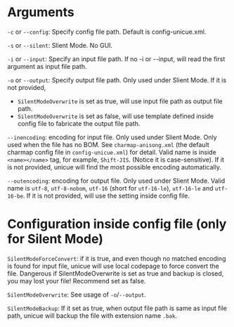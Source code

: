 Arguments
=========

`-c` or `--config`: Specify config file path. Default is config-unicue.xml.

`-s` or `--silent`: Slient Mode. No GUI.

`-i` or `--input`: Specify an input file path. If no -i or --input, will read the first argument as input file path.

`-o` or `--output`: Specify output file path. Only used under Slient Mode.
If it is not provided,
  * `SilentModeOverwrite` is set as true, will use input file path as output file path.
  * `SilentModeOverwrite` is set as false, will use template defined inside config file to fabricate the  output file path.

`--inencoding`: encoding for input file. Only used under Slient Mode. Only used when the file has no BOM. See `charmap-anisong.xml` (the default charmap config file in `config-unicue.xml`) for detail. Valid name is inside `<name></name>` tag, for example, `Shift-JIS`. (Notice it is case-sensitive). If it is not provided, unicue will find the most possible encoding automatically.

`--outencoding`: encoding for output file. Only used under Slient Mode. Valid name is `utf-8`, `utf-8-nobom`, `utf-16` (short for `utf-16-le`), `utf-16-le` and `utf-16-be`. If it is not provided, will use the setting inside config file.

Configuration inside config file (only for Silent Mode)
=======================================================

`SilentModeForceConvert`: if it is true, and even though no matched encoding is found for input file, unicue will use local codepage to force convert the file. Dangerous if SilentModeOverwrite is set as true and backup is closed, you may lost your file! Recommend set as false.

`SilentModeOverwrite`: See usage of `-o`/`--output`.
 
`SilentModeBackup`: If it set as true, when output file path is same as input file path, unicue will backup the file with extension name `.bak`.
